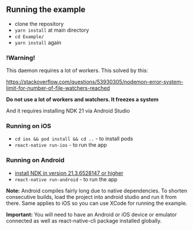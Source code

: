 ## Running the example

- clone the repository
- `yarn install` at main directory
- `cd Example/`
- `yarn install` again

### !Warning!
This daemon requires a lot of workers. 
This solved by this:

https://stackoverflow.com/questions/53930305/nodemon-error-system-limit-for-number-of-file-watchers-reached

**Do not use a lot of workers and watchers. It freezes a system**

And it requires installing NDK 21 via Android Studio


### Running on iOS

- `cd ios && pod install && cd ..` - to install pods
- `react-native run-ios` - to run the app

### Running on Android

- [install NDK in version 21.3.6528147 or higher](https://developer.android.com/studio/projects/install-ndk)
- `react-native run-android` - to run the app

**Note:** Android compiles fairly long due to native dependencies. To shorten consecutive builds, load the project into android studio and run it from there. Same applies to iOS so you can use XCode for running the example.

**Important:** You will need to have an Android or iOS device or emulator connected as well as react-native-cli package installed globally.
